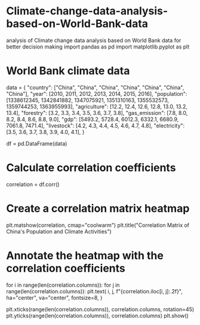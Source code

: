 # Climate-change-data-analysis-based-on-World-Bank-data
analysis of Climate change data analysis based on World Bank data for better decision making
import pandas as pd
import matplotlib.pyplot as plt

# World Bank climate data
data = {
    "country": ["China", "China", "China", "China", "China", "China", "China"],
    "year": [2010, 2011, 2012, 2013, 2014, 2015, 2016],
    "population": [1338612345, 1342841882, 1347075921, 1351310163, 1355532573, 1359744253, 1363955993],
    "agriculture": [12.2, 12.4, 12.6, 12.8, 13.0, 13.2, 13.4],
    "forestry": [3.2, 3.3, 3.4, 3.5, 3.6, 3.7, 3.8],
    "gas_emission": [7.8, 8.0, 8.2, 8.4, 8.6, 8.8, 9.0],
    "gdp": [5493.2, 5728.4, 6012.3, 6332.1, 6680.9, 7061.8, 7471.4],
    "livestock": [4.2, 4.3, 4.4, 4.5, 4.6, 4.7, 4.8],
    "electricity": [3.5, 3.6, 3.7, 3.8, 3.9, 4.0, 4.1],
}

df = pd.DataFrame(data)

# Calculate correlation coefficients
correlation = df.corr()

# Create a correlation matrix heatmap
plt.matshow(correlation, cmap="coolwarm")
plt.title("Correlation Matrix of China's Population and Climate Activities")

# Annotate the heatmap with the correlation coefficients
for i in range(len(correlation.columns)):
    for j in range(len(correlation.columns)):
        plt.text(
            i,
            j,
            f"{correlation.iloc[i, j]:.2f}",
            ha="center",
            va="center",
            fontsize=8,
        )

plt.xticks(range(len(correlation.columns)), correlation.columns, rotation=45)
plt.yticks(range(len(correlation.columns)), correlation.columns)
plt.show()
